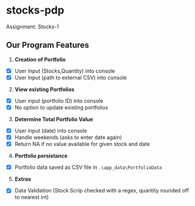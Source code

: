 # stocks-pdp
Assignment: Stocks-1

## Our Program Features

1. **Creation of Portfolio**
  - [x] User Input (Stocks,Quantity) into console
  - [x] User Input (path to external CSV) into console

2. **View existing Portfolios**
  - [x] User input (portfolio ID) into console
  - [x] No option to update existing portfolios

3. **Determine Total Portfolio Value**
  - [x] User input (date) into console
  - [x] Handle weekends (asks to enter date again)
  - [x] Return NA if no value available for given stock and date

4. **Portfolio persistance**
  - [x] Portfolio data saved as CSV file in `.\app_data\PortfolioData`

5. **Extras**
  - [x] Data Validation (Stock Scrip checked with a regex, quantity rounded off to nearest int)
